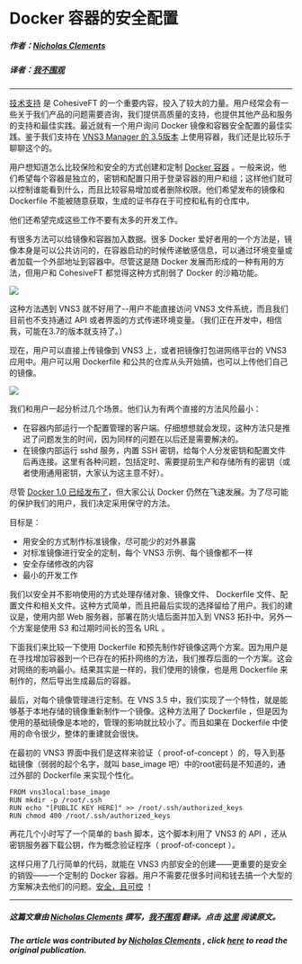 # Docker 容器的安全配置

##### 作者：[Nicholas Clements](http://www.linkedin.com/pub/nicholas-clements/13/544/478) 

##### 译者：[我不围观](http://weibo.com/ooutman)
***

[技术支持](http://www.cohesiveft.com/support/support-contacts/) 是 CohesiveFT 的一个重要内容，投入了较大的力量。用户经常会有一些关于我们产品的问题需要咨询，我们提供高质量的支持，也提供其他产品和服务的支持和最佳实践。最近就有一个用户询问 Docker 镜像和容器安全配置的最佳实践。鉴于我们支持在 [VNS3 Manager 的 3.5版本](http://www.cohesiveft.com/support/vns3-release-notes/) 上使用容器，我们还是比较乐于聊聊这个的。

用户想知道怎么比较保险和安全的方式创建和定制 [Docker 容器](https://www.docker.com/whatisdocker/) 。一般来说，他们希望每个容器是独立的，密钥和配置只用于登录容器的用户和组；这样他们就可以控制谁能看到什么，而且比较容易增加或者删除权限。他们希望发布的镜像和 Dockerfile 不能被随意获取，生成的证书存在于可控和私有的仓库中。

他们还希望完成这些工作不要有太多的开发工作。

有很多方法可以给镜像和容器加入数据。很多 Docker 爱好者用的一个方法是，镜像本身是可以公共访问的，在容器启动的时候传递敏感信息，可以通过环境变量或者加载一个外部地址到容器中。尽管这是随 Docker 发展而形成的一种有用的方法，但用户和 CohesiveFT 都觉得这种方式削弱了 Docker 的沙箱功能。

![](http://resource.docker.cn/lifehacker.jpg)

这种方法遇到 VNS3 就不好用了--用户不能直接访问 VNS3 文件系统，而且我们目前也不支持通过 API 或者界面的方式传递环境变量。（我们正在开发中，相信我，可能在3.7的版本就支持了。）

现在，用户可以直接上传镜像到 VNS3 上，或者把镜像打包进网络平台的 VNS3 应用中。用户可以用 Dockerfile 和公共的仓库从头开始搞，也可以上传他们自己的镜像。

![](http://resource.docker.cn/Docker_v35.jpg)

我们和用户一起分析过几个场景。他们认为有两个直接的方法风险最小：


- 在容器内部运行一个配置管理的客户端。仔细想想就会发现，这种方法只是推迟了问题发生的时间，因为同样的问题在以后还是需要解决的。
- 在镜像内部运行 sshd 服务，内置 SSH 密钥，给每个人分发密钥和配置文件后再连接。这里有各种问题，包括定时、需要提前生产和存储所有的密钥（或者使用通用密钥，大家认为这主意不好）。

尽管 [Docker 1.0 已经发布了](http://blog.docker.com/2014/07/announcing-docker-1-1/)，但大家公认 Docker 仍然在飞速发展。为了尽可能的保护我们的用户，我们决定采用保守的方法。

目标是：

- 用安全的方式制作标准镜像，尽可能少的对外暴露
- 对标准镜像进行安全的定制，每个 VNS3 示例、每个镜像都不一样
- 安全存储修改的内容
- 最小的开发工作

我们以安全并不影响使用的方式处理存储对象、镜像文件、 Dockerfile 文件、配置文件和相关文件。这种方式简单，而且把最后实现的选择留给了用户。我们的建议是，使用内部 Web 服务器，部署在防火墙后面并加入到 VNS3 拓扑中。另外一个方案是使用 S3 和过期时间长的签名 URL 。

下面我们来比较一下使用 Dockerfile 和预先制作好镜像这两个方案。因为用户是在寻找增加容器到一个已存在的拓扑网络的方法，我们推荐后面的一个方案。这会对网络的影响最小。结果其实是一样的，我们使用的镜像，也是用 Dockerfile 来制作的，然后导出生成最后的容器。

最后，对每个镜像管理进行定制。在 VNS 3.5 中，我们实现了一个特性，就是能够基于本地存储的镜像重新制作一个镜像。这种方法用了 Dockerfile ，但是因为使用的基础镜像是本地的，管理的影响就比较小了。而且如果在 Dockerfile 中使用的命令很少，整体的重建就会很快。

在最初的 VNS3 界面中我们是这样来验证（ proof-of-concept ）的，导入到基础镜像（弱弱的起个名字，就叫 base_image 吧）中的root密码是不知道的，通过外部的 Dockerfile 来实现个性化。

```
FROM vns3local:base_image
RUN mkdir -p /root/.ssh
RUN echo "[PUBLIC KEY HERE]" >> /root/.ssh/authorized_keys
RUN chmod 400 /root/.ssh/authorized_keys
```

再花几个小时写了一个简单的 bash 脚本，这个脚本利用了 VNS3 的 API ，还从密钥服务器下载公钥，作为概念验证程序（ proof-of-concept ）。

这样只用了几行简单的代码，就能在 VNS3 内部安全的创建——更重要的是安全的销毁——一个定制的 Docker 容器。用户不需要花很多时间和钱去搞一个大型的方案解决去他们的问题。[安全，且可控](http://www.cohesiveft.com/products/vns3/) ！


***
##### 这篇文章由 [Nicholas Clements](http://www.linkedin.com/pub/nicholas-clements/13/544/478)  撰写，[我不围观](http://weibo.com/ooutman) 翻译。点击 [这里](http://blog.cohesiveft.com/2014/07/secure-provisioning-of-docker-containers.html) 阅读原文。

##### The article was contributed by [Nicholas Clements](http://www.linkedin.com/pub/nicholas-clements/13/544/478)  , click [here](http://blog.cohesiveft.com/2014/07/secure-provisioning-of-docker-containers.html) to read the original publication.
